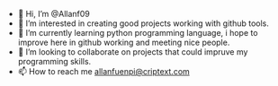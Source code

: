 - 👋 Hi, I’m @Allanf09
- 👀 I’m interested in creating good projects working with github tools.
- 🌱 I’m currently learning python programming language, i hope to improve here in github working and meeting nice people.
- 💞️ I’m looking to collaborate on projects that could impruve my programming skills.
- 📫 How to reach me allanfuenpi@criptext.com 
